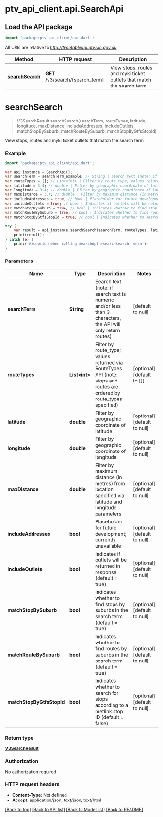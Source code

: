 # ptv_api_client.api.SearchApi

## Load the API package
```dart
import 'package:ptv_api_client/api.dart';
```

All URIs are relative to *http://timetableapi.ptv.vic.gov.au*

Method | HTTP request | Description
------------- | ------------- | -------------
[**searchSearch**](SearchApi.md#searchSearch) | **GET** /v3/search/{search_term} | View stops, routes and myki ticket outlets that match the search term


# **searchSearch**
> V3SearchResult searchSearch(searchTerm, routeTypes, latitude, longitude, maxDistance, includeAddresses, includeOutlets, matchStopBySuburb, matchRouteBySuburb, matchStopByGtfsStopId)

View stops, routes and myki ticket outlets that match the search term

### Example 
```dart
import 'package:ptv_api_client/api.dart';

var api_instance = SearchApi();
var searchTerm = searchTerm_example; // String | Search text (note: if search text is numeric and/or less than 3 characters, the API will only return routes)
var routeTypes = []; // List<int> | Filter by route_type; values returned via RouteTypes API (note: stops and routes are ordered by route_types specified)
var latitude = 3.4; // double | Filter by geographic coordinate of latitude
var longitude = 3.4; // double | Filter by geographic coordinate of longitude
var maxDistance = 3.4; // double | Filter by maximum distance (in metres) from location specified via latitude and longitude parameters
var includeAddresses = true; // bool | Placeholder for future development; currently unavailable
var includeOutlets = true; // bool | Indicates if outlets will be returned in response (default = true)
var matchStopBySuburb = true; // bool | Indicates whether to find stops by suburbs in the search term (default = true)
var matchRouteBySuburb = true; // bool | Indicates whether to find routes by suburbs in the search term (default = true)
var matchStopByGtfsStopId = true; // bool | Indicates whether to search for stops according to a metlink stop ID (default = false)

try { 
    var result = api_instance.searchSearch(searchTerm, routeTypes, latitude, longitude, maxDistance, includeAddresses, includeOutlets, matchStopBySuburb, matchRouteBySuburb, matchStopByGtfsStopId);
    print(result);
} catch (e) {
    print("Exception when calling SearchApi->searchSearch: $e\n");
}
```

### Parameters

Name | Type | Description  | Notes
------------- | ------------- | ------------- | -------------
 **searchTerm** | **String**| Search text (note: if search text is numeric and/or less than 3 characters, the API will only return routes) | [default to null]
 **routeTypes** | [**List&lt;int&gt;**](int.md)| Filter by route_type; values returned via RouteTypes API (note: stops and routes are ordered by route_types specified) | [optional] [default to []]
 **latitude** | **double**| Filter by geographic coordinate of latitude | [optional] [default to null]
 **longitude** | **double**| Filter by geographic coordinate of longitude | [optional] [default to null]
 **maxDistance** | **double**| Filter by maximum distance (in metres) from location specified via latitude and longitude parameters | [optional] [default to null]
 **includeAddresses** | **bool**| Placeholder for future development; currently unavailable | [optional] [default to null]
 **includeOutlets** | **bool**| Indicates if outlets will be returned in response (default &#x3D; true) | [optional] [default to null]
 **matchStopBySuburb** | **bool**| Indicates whether to find stops by suburbs in the search term (default &#x3D; true) | [optional] [default to null]
 **matchRouteBySuburb** | **bool**| Indicates whether to find routes by suburbs in the search term (default &#x3D; true) | [optional] [default to null]
 **matchStopByGtfsStopId** | **bool**| Indicates whether to search for stops according to a metlink stop ID (default &#x3D; false) | [optional] [default to null]

### Return type

[**V3SearchResult**](V3SearchResult.md)

### Authorization

No authorization required

### HTTP request headers

 - **Content-Type**: Not defined
 - **Accept**: application/json, text/json, text/html

[[Back to top]](#) [[Back to API list]](../README.md#documentation-for-api-endpoints) [[Back to Model list]](../README.md#documentation-for-models) [[Back to README]](../README.md)

